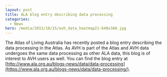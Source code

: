 ```yaml
---
layout: post
title: ALA blog entry describing data processing
categories: 
  - News
hero: /media/2013/10/15/avh_data_heatmap21-640x360.jpg
---
```


The Atlas of Living Australia has recently posted a blog entry describing the data processing in the Atlas. As AVH is part of the Atlas and AVH data undergoes the same data processing as other ALA data, this blog is of interest to AVH users as well. You can find the blog entry at [http://www.ala.org.au/blogs-news/data/data-processing](https://www.ala.org.au/blogs-news/data/data-processing/).